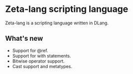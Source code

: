 # Zeta-lang scripting language
Zeta-lang is a scripting language written in DLang.

## What's new
 - Support for @ref.
 - Support for with statements.
 - Bitwise operator support.
 - Cast support and metatypes.
